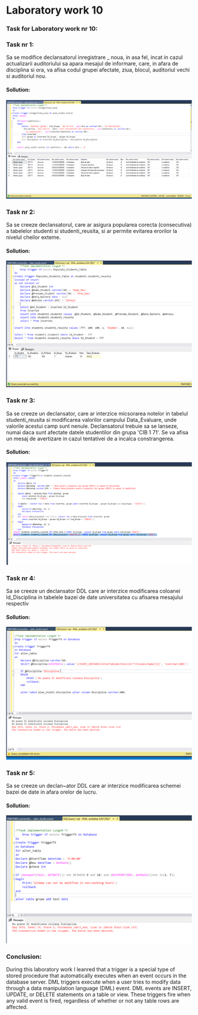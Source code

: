 # Laboratory work 10

### Task for Laboratory work nr 10:

### Task nr 1:
Sa se modifice declansatorul inregistrare _ noua, in asa fel, incat in cazul actualizarii auditoriului sa apara mesajul de informare, care, in afara de disciplina si ora, va afisa codul grupei afectate, ziua, blocul, auditoriul vechi si auditoriul nou. 

#### Sollution:
![alttext](https://github.com/lungu25/DatabaseLabs/blob/master/Lab10/Lab10Screens/Task1.PNG)

### Task nr 2:
Sa se creeze declansatorul, care ar asigura popularea corecta (consecutiva) a tabelelor studenti si studenti_reusita, si ar permite evitarea erorilor la nivelul cheilor exteme.

#### Sollution:
![alttext](https://github.com/lungu25/DatabaseLabs/blob/master/Lab10/Lab10Screens/Task2.PNG)

### Task nr 3:
Sa se creeze un declansator, care ar interzice micsorarea notelor in tabelul studenti_reusita si modificarea valorilor campului Data_Evaluare, unde valorile acestui camp sunt nenule. Declansatorul trebuie sa se lanseze, numai daca sunt afectate datele studentilor din grupa 'CIB 1 71'. Se va afisa un mesaj de avertizare in cazul tentativei de a incalca constrangerea.

#### Sollution:
![alttext](https://github.com/lungu25/DatabaseLabs/blob/master/Lab10/Lab10Screens/Task3.PNG)

### Task nr 4:
Sa se creeze un declansator DDL care ar interzice modificarea coloanei ld_Disciplina in tabelele bazei de date universitatea cu afisarea mesajului respectiv

#### Sollution:
![alttext](https://github.com/lungu25/DatabaseLabs/blob/master/Lab10/Lab10Screens/Task4.PNG)

### Task nr 5:
Sa se creeze un declan~ator DDL care ar interzice modificarea schemei bazei de date in afara orelor de lucru. 

#### Sollution:
![alttext](https://github.com/lungu25/DatabaseLabs/blob/master/Lab10/Lab10Screens/Task5.PNG)


### Conclusion:
 During this laboratory work I leanred that a trigger is a special type of stored procedure that automatically executes when an event occurs in the database server. DML triggers execute when a user tries to modify data through a data manipulation language (DML) event. DML events are INSERT, UPDATE, or DELETE statements on a table or view. These triggers fire when any valid event is fired, regardless of whether or not any table rows are affected. 
